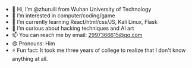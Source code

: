 - 👋 Hi, I’m @zhuruili from Wuhan University of Technology
- 👀 I’m interested in computer/coding/game
- 🌱 I’m currently learning React/html/css/JS, Kali Linux, Flask
- 💞️ I’m curious about hacking techniques and AI art
- 📫 You can reach me by email: 2997366615@qq.com
- 😄 Pronouns: Him
- ⚡ Fun fact: It took me three years of college to realize that I don't know anything at all.

<!---
zhuruili/zhuruili is a ✨ special ✨ repository because its `README.md` (this file) appears on your GitHub profile.
You can click the Preview link to take a look at your changes.
--->
